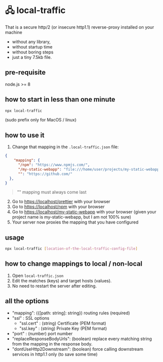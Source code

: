 # 🖧 local-traffic

That is a secure http/2 (or insecure http1.1) reverse-proxy installed on your machine

- without any library,
- without startup time
- without boring steps
- just a tiny 7.5kb file.

## pre-requisite

node.js >= 8

## how to start in less than one minute

```bash
npx local-traffic
```

(sudo prefix only for MacOS / linux)

## how to use it

1. Change that mapping in the `.local-traffic.json` file: 

```json
{
    "mapping": {
      "/npm": "https://www.npmjs.com/",
      "/my-static-webapp": "file:///home/user/projects/my-static-webapp",
      "": "https://github.com/"
  },
}
```
> "" mapping must always come last
2. Go to [https://localhost/prettier](https://localhost/prettier) with your browser
3. Go to [https://localhost/npm](https://localhost/npm) with your browser
3. Go to [https://localhost/my-static-webapp](https://localhost/my-static-webapp/index.html) with your browser
   (given your project name is my-static-webapp, but I am not 100% sure)
4. Your server now proxies the mapping that you have configured

## usage

```bash
npx local-traffic [location-of-the-local-traffic-config-file]
```

## how to change mappings to local / non-local

1. Open `local-traffic.json`
2. Edit the matches (keys) and target hosts (values).
3. No need to restart the server after editing.

## all the options

- "mapping": ({[path: string]: string}) routing rules (required)
- "ssl" : SSL options
  * "ssl.cert" : (string) Certificate (PEM format)
  * "ssl.key" : (string) Private Key (PEM format)
- "port" : (number) port number
- "replaceResponseBodyUrls": (boolean) replace every matching string from the mapping in the response body.
- "dontUseHttp2Downstream": (boolean) force calling downstream services in http1.1 only (to save some time)

